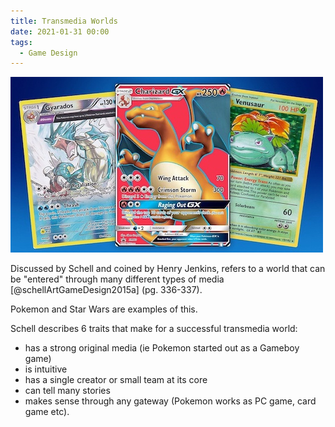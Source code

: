 ```yaml
---
title: Transmedia Worlds
date: 2021-01-31 00:00
tags:
  - Game Design
---
```


![Pokemon Cards](../_media/pokemon-cards.jpeg)

Discussed by Schell and coined by Henry Jenkins, refers to a world that can be "entered" through many different types of media [@schellArtGameDesign2015a] (pg. 336-337).

Pokemon and Star Wars are examples of this.

Schell describes 6 traits that make for a successful transmedia world:

* has a strong original media (ie Pokemon started out as a Gameboy game)
* is intuitive
* has a single creator or small team at its core
* can tell many stories
* makes sense through any gateway (Pokemon works as PC game, card game etc).

